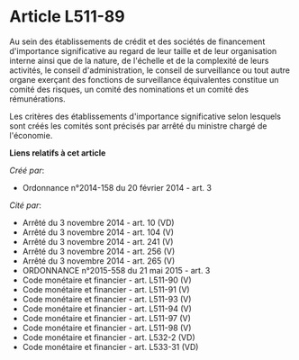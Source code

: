 # Article L511-89

Au sein des établissements de crédit et des sociétés de financement d'importance significative au regard de leur taille et de
leur organisation interne ainsi que de la nature, de l'échelle et de la complexité de leurs activités, le conseil
d'administration, le conseil de surveillance ou tout autre organe exerçant des fonctions de surveillance équivalentes
constitue un comité des risques, un comité des nominations et un comité des rémunérations.

Les critères des établissements d'importance significative selon lesquels sont créés les comités sont précisés par arrêté du
ministre chargé de l'économie.

**Liens relatifs à cet article**

_Créé par_:

  - Ordonnance n°2014-158 du 20 février 2014 - art. 3

_Cité par_:

  - Arrêté du 3 novembre 2014 - art. 10 (VD)
  - Arrêté du 3 novembre 2014 - art. 104 (V)
  - Arrêté du 3 novembre 2014 - art. 241 (V)
  - Arrêté du 3 novembre 2014 - art. 256 (V)
  - Arrêté du 3 novembre 2014 - art. 265 (V)
  - ORDONNANCE n°2015-558 du 21 mai 2015 - art. 3
  - Code monétaire et financier - art. L511-90 (V)
  - Code monétaire et financier - art. L511-91 (V)
  - Code monétaire et financier - art. L511-93 (V)
  - Code monétaire et financier - art. L511-94 (V)
  - Code monétaire et financier - art. L511-97 (V)
  - Code monétaire et financier - art. L511-98 (V)
  - Code monétaire et financier - art. L532-2 (VD)
  - Code monétaire et financier - art. L533-31 (VD)
